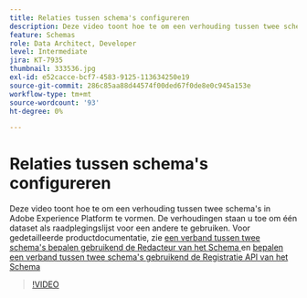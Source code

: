 ```yaml
---
title: Relaties tussen schema's configureren
description: Deze video toont hoe te om een verhouding tussen twee schema's in Adobe Experience Platform te vormen. De verhoudingen staan u toe om één dataset als raadplegingslijst voor een andere te gebruiken.
feature: Schemas
role: Data Architect, Developer
level: Intermediate
jira: KT-7935
thumbnail: 333536.jpg
exl-id: e52cacce-bcf7-4583-9125-113634250e19
source-git-commit: 286c85aa88d44574f00ded67f0de8e0c945a153e
workflow-type: tm+mt
source-wordcount: '93'
ht-degree: 0%

---
```


# Relaties tussen schema&#39;s configureren

Deze video toont hoe te om een verhouding tussen twee schema&#39;s in Adobe Experience Platform te vormen. De verhoudingen staan u toe om één dataset als raadplegingslijst voor een andere te gebruiken. Voor gedetailleerde productdocumentatie, zie [ een verband tussen twee schema&#39;s bepalen gebruikend de Redacteur van het Schema ](https://experienceleague.adobe.com/docs/experience-platform/xdm/tutorials/relationship-ui.html?lang=nl-NL) en [ bepalen een verband tussen twee schema&#39;s gebruikend de Registratie API van het Schema ](https://experienceleague.adobe.com/docs/experience-platform/xdm/tutorials/relationship-api.html?lang=nl-NL)

>[!VIDEO](https://video.tv.adobe.com/v/333536?learn=on&enablevpops)

